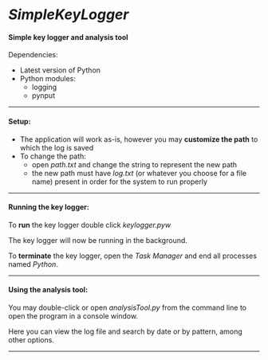 # _*SimpleKeyLogger*_
#### Simple key logger and analysis tool 

 Dependencies:
* Latest version of Python
* Python modules:
  * logging
  * pynput





---

#### Setup:
* The application will work as-is, however you may **customize the path** to which the log is saved
* To change the path:
  * open *path.txt* and change the string to represent the new path
  * the new path must have *log.txt* (or whatever you choose for a file name) present in order for the system to run properly

---

#### Running the key logger:
To **run** the key logger double click *keylogger.pyw* 

The key logger will now be running in the background.

To **terminate** the key logger, open the *Task Manager* and end all processes named *Python*.    

---

#### Using the analysis tool:

You may double-click or open *analysisTool.py* from the command line to open the program in a console window.

Here you can view the log file and search by date or by pattern, among other options.

---
